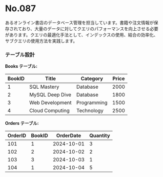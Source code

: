 # No.087

あるオンライン書店のデータベース管理を担当しています。書籍や注文情報が保存されており、大量のデータに対してクエリのパフォーマンスを向上させる必要があります。クエリの最適化手法として、インデックスの使用、結合の効率化、サブクエリの使用方法を実践します。

### テーブル設計

**Books テーブル:**

| BookID | Title          | Category   | Price  |
|--------|----------------|------------|--------|
| 1      | SQL Mastery    | Database   | 2000   |
| 2      | MySQL Deep Dive| Database   | 1800   |
| 3      | Web Development| Programming| 1500   |
| 4      | Cloud Computing| Technology | 2500   |

**Orders テーブル:**

| OrderID | BookID | OrderDate   | Quantity |
|---------|--------|-------------|----------|
| 101     | 1      | 2024-10-01  | 3        |
| 102     | 2      | 2024-10-02  | 2        |
| 103     | 3      | 2024-10-03  | 1        |
| 104     | 1      | 2024-10-04  | 5        |
